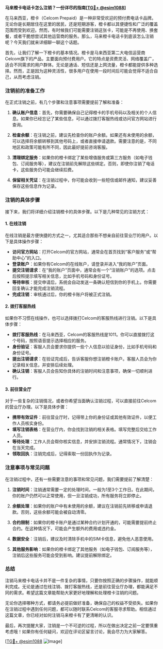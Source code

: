 **马来橙卡电话卡怎么注销？一份详尽的指南[[TG💪+ @esim1088](https://t.me/s/esim1088)]**

在马来西亚，橙卡（Celcom Prepaid）是一种非常受欢迎的预付费电话卡品牌。无论你是长期居住在这里的居民，还是短期游客，橙卡都以其便捷性和广泛的覆盖范围而受到欢迎。然而，有时候我们可能需要注销这张卡，可能是不再使用、换套餐，或者干脆想尝试其他运营商的服务。那么，马来橙卡电话卡到底该怎么注销呢？今天我们就来详细聊一聊这个话题。

首先，让我们了解一下橙卡的基本情况。橙卡是马来西亚第二大电信运营商Celcom旗下的产品，主要面向预付费用户。它的特点是资费灵活、网络覆盖广，适合不同需求的用户群体。无论是通话、短信还是上网流量，橙卡都能提供多种选择。然而，正是因为这种灵活性，很多用户在使用一段时间后可能会觉得不适合自己，从而考虑注销。

### 注销前的准备工作

在正式注销之前，有几个步骤和注意事项需要提前了解和准备：

1. **确认账户信息**：首先，你需要确保自己记得橙卡的手机号码以及相关的个人信息。如果你已经忘记了某些信息，可以通过拨打客服热线或访问官方网站进行查询。

2. **检查余额**：在注销之前，建议先检查你的账户余额。如果还有未使用的余额，可以选择将余额转移到其他号码上，或者直接申请退款。需要注意的是，不同地区和政策可能有所不同，因此最好提前咨询客服。

3. **清理绑定服务**：如果你的橙卡绑定了某些增值服务或第三方服务（如电子钱包、订阅服务等），建议在注销前先解除这些绑定。否则，即使你注销了电话卡，这些服务仍可能会继续扣费。

4. **保留相关凭证**：在注销过程中，你可能会收到一些短信或邮件通知，建议妥善保存这些信息作为记录。

### 注销的具体步骤

接下来，我们将详细介绍注销橙卡的具体步骤。以下是几种常见的注销方式：

#### 1. 在线注销

在线注销是最方便快捷的方式之一，尤其适合那些不想亲自前往营业厅的用户。以下是具体操作步骤：

- **访问官方网站**：打开Celcom的官方网站，通常会在首页找到“客户服务”或“帮助中心”的入口。
- **登录账户**：如果你有Celcom的在线账户，请登录并进入“我的账户”页面。
- **提交注销请求**：在“我的账户”页面中，通常会有一个“注销账户”的选项。点击后按照提示填写相关信息，比如手机号码和身份证号。
- **等待审核**：提交申请后，系统会自动发送一条确认短信到你的手机上。你需要回复确认才能完成注销流程。
- **完成注销**：审核通过后，你的橙卡账户将被正式注销。

#### 2. 拨打客服热线

如果你不习惯在线操作，也可以选择拨打Celcom的客服热线进行注销。以下是具体步骤：

- **拨打客服热线**：在马来西亚，Celcom的客服热线是1011。你可以直接拨打这个号码，按照语音提示选择相应的服务。
- **身份验证**：客服人员会要求你提供一些个人信息以验证身份，比如手机号码和身份证号。
- **提出注销请求**：在验证完成后，告诉客服你想注销橙卡账户。客服人员会为你记录相关信息，并安排后续处理。
- **确认注销**：客服人员会告知你具体的注销时间和注意事项，确保一切顺利进行。

#### 3. 前往营业厅

对于一些复杂的注销情况，或者你希望当面确认注销过程，可以直接前往Celcom的营业厅办理。以下是具体步骤：

- **携带有效证件**：前往营业厅时，记得带上你的身份证或其他有效证件，以便工作人员核实身份。
- **填写注销表格**：在营业厅内，你会找到注销的相关表格。填写完整后交给工作人员。
- **等待处理**：工作人员会帮你核实信息，并安排注销流程。通常情况下，注销会在当天完成。
- **领取回执**：注销完成后，记得索取一份回执作为记录。

### 注意事项与常见问题

在注销过程中，还有一些需要注意的事项和常见问题，我们需要提前了解清楚：

1. **注销时间**：注销通常需要一定的处理时间，一般为1至3个工作日。在此期间，你的账户仍然可以正常使用，但一旦注销成功，所有服务将立即停止。

2. **余额处理**：如果你的账户中有未使用的余额，建议在注销前先转移或申请退款。否则，这些余额可能会被自动清零。

3. **合约限制**：如果你的橙卡账户是通过某种合约计划开通的，可能需要提前终止合约。在这种情况下，可能会产生额外的费用或违约金。

4. **数据安全**：注销后，建议及时清除手机中的SIM卡信息，避免他人恶意使用。

5. **其他服务影响**：如果你的橙卡绑定了其他服务（如电子钱包、订阅服务等），注销后这些服务可能会受到影响。建议提前解除绑定。

### 总结

注销马来橙卡电话卡并不是一件复杂的事情，只要你按照正确的步骤操作，就能顺利完成。无论是通过在线注销、拨打客服热线，还是前往营业厅办理，都能满足不同的需求。希望这篇文章能帮助大家更好地理解和处理橙卡注销的问题。

无论你选择哪种方式，都请务必提前做好准备，确保自己的权益不受损失。如果你在注销过程中遇到任何问题，都可以随时联系Celcom的客服寻求帮助。相信通过这篇文章，你已经对如何注销马来橙卡有了更清晰的认识。

最后，再次提醒大家，注销是一个不可逆的过程，所以在做出决定之前一定要慎重考虑哦！如果你有任何疑问，欢迎在评论区留言讨论，我会尽力为大家解答。

[[TG💪+ @esim1088](https://t.me/s/esim1088) ![Image](https://i.postimg.cc/4NQfJmqS/Snipaste-2025-05-13-00-14-12.png)]